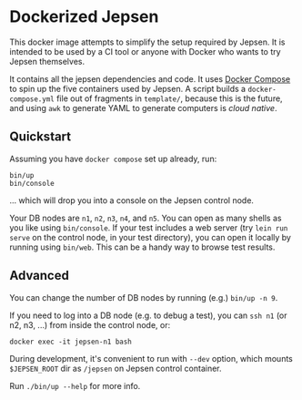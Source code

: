 # Dockerized Jepsen

This docker image attempts to simplify the setup required by Jepsen.
It is intended to be used by a CI tool or anyone with Docker who wants to try Jepsen themselves.

It contains all the jepsen dependencies and code. It uses [Docker
Compose](https://github.com/docker/compose) to spin up the five containers used
by Jepsen. A script builds a `docker-compose.yml` file out of fragments in
`template/`, because this is the future, and using `awk` to generate YAML to
generate computers is *cloud native*.

## Quickstart

Assuming you have `docker compose` set up already, run:

```
bin/up
bin/console
```

... which will drop you into a console on the Jepsen control node.

Your DB nodes are `n1`, `n2`, `n3`, `n4`, and `n5`. You can open as many shells
as you like using `bin/console`. If your test includes a web server (try `lein
run serve` on the control node, in your test directory), you can open it
locally by running using `bin/web`. This can be a handy way to browse test
results.

## Advanced

You can change the number of DB nodes by running (e.g.) `bin/up -n 9`.

If you need to log into a DB node (e.g. to debug a test), you can `ssh n1` (or n2, n3, ...) from inside the control node, or:

```
docker exec -it jepsen-n1 bash
```

During development, it's convenient to run with `--dev` option, which mounts `$JEPSEN_ROOT` dir as `/jepsen` on Jepsen control container.

Run `./bin/up --help` for more info.
